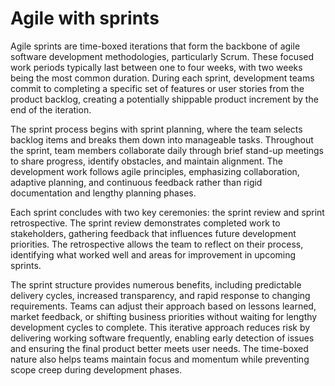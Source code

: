 # Agile with sprints

Agile sprints are time-boxed iterations that form the backbone of agile software development methodologies, particularly Scrum. These focused work periods typically last between one to four weeks, with two weeks being the most common duration. During each sprint, development teams commit to completing a specific set of features or user stories from the product backlog, creating a potentially shippable product increment by the end of the iteration.

The sprint process begins with sprint planning, where the team selects backlog items and breaks them down into manageable tasks. Throughout the sprint, team members collaborate daily through brief stand-up meetings to share progress, identify obstacles, and maintain alignment. The development work follows agile principles, emphasizing collaboration, adaptive planning, and continuous feedback rather than rigid documentation and lengthy planning phases.

Each sprint concludes with two key ceremonies: the sprint review and sprint retrospective. The sprint review demonstrates completed work to stakeholders, gathering feedback that influences future development priorities. The retrospective allows the team to reflect on their process, identifying what worked well and areas for improvement in upcoming sprints.

The sprint structure provides numerous benefits, including predictable delivery cycles, increased transparency, and rapid response to changing requirements. Teams can adjust their approach based on lessons learned, market feedback, or shifting business priorities without waiting for lengthy development cycles to complete. This iterative approach reduces risk by delivering working software frequently, enabling early detection of issues and ensuring the final product better meets user needs. The time-boxed nature also helps teams maintain focus and momentum while preventing scope creep during development phases.

